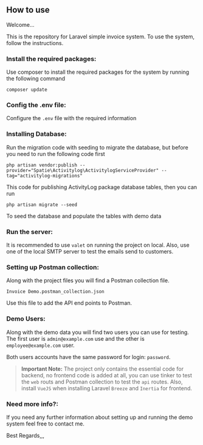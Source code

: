 ## How to use
<p>Welcome...</p>
<p>This is the repository for Laravel simple invoice system. To use the system, follow the instructions.</p>

### Install the required packages:
<p>Use composer to install the required packages for the system by running the following command</p>

`composer update`

### Config the .env file:
<p>Configure the <code>.env</code> file with the required information</p>

### Installing Database:
<p>Run the migration code with seeding to migrate the database, but before you need to run the following code first</p>

`php artisan vendor:publish --provider="Spatie\Activitylog\ActivitylogServiceProvider" --tag="activitylog-migrations"`
<p>This code for publishing ActivityLog package database tables, then you can run</p>

`php artisan migrate --seed`
<p>To seed the database and populate the tables with demo data</p>

### Run the server:
<p>It is recommended to use <code>valet</code> on running the project on local. Also, use one of the local SMTP server
to test the emails send to customers.</p>

### Setting up Postman collection:
<p>Along with the project files you will find a Postman collection file.</p>

`Invoice Demo.postman_collection.json`
<p>Use this file to add the API end points to Postman.</p>

### Demo Users:
<p>Along with the demo data you will find two users you can use for testing. The first user is <code>admin@example.com</code> use and the other is <code>employee@example.com</code> user.</p>
<p>Both users accounts have the same password for login: <code>password</code>.</p>

> **Important Note:** The project only contains the essential code for backend, no frontend code is added at all, you can use tinker to test the <code>web</code>
> routs and Postman collection to test the <code>api</code> routes. Also, install <code>VueJS</code> when installing Laravel <code>Breeze</code> and <code>Inertia</code> for frontend.

### Need more info?:
<p>If you need any further information about setting up and running the demo system feel free to contact me.</p>
<p>Best Regards,,,</p>
